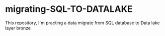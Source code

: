 # migrating-SQL-TO-DATALAKE
This repository, I'm practing a data migrate from SQL database to Data lake layer bronze
